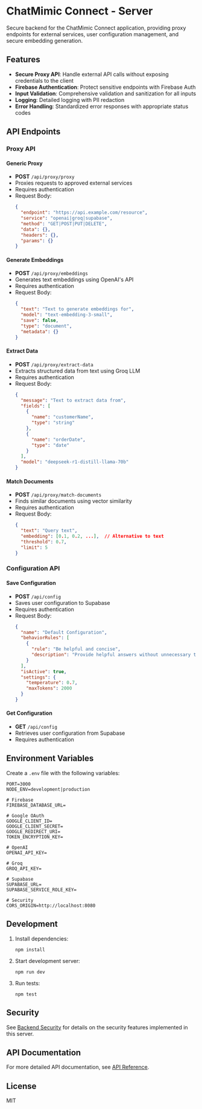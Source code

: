 # ChatMimic Connect - Server

Secure backend for the ChatMimic Connect application, providing proxy endpoints for external services, user configuration management, and secure embedding generation.

## Features

- **Secure Proxy API**: Handle external API calls without exposing credentials to the client
- **Firebase Authentication**: Protect sensitive endpoints with Firebase Auth
- **Input Validation**: Comprehensive validation and sanitization for all inputs
- **Logging**: Detailed logging with PII redaction
- **Error Handling**: Standardized error responses with appropriate status codes

## API Endpoints

### Proxy API

#### Generic Proxy
- **POST** `/api/proxy/proxy`
- Proxies requests to approved external services
- Requires authentication
- Request Body:
  ```json
  {
    "endpoint": "https://api.example.com/resource",
    "service": "openai|groq|supabase",
    "method": "GET|POST|PUT|DELETE",
    "data": {},
    "headers": {},
    "params": {}
  }
  ```

#### Generate Embeddings
- **POST** `/api/proxy/embeddings`
- Generates text embeddings using OpenAI's API
- Requires authentication
- Request Body:
  ```json
  {
    "text": "Text to generate embeddings for",
    "model": "text-embedding-3-small",
    "save": false,
    "type": "document",
    "metadata": {}
  }
  ```

#### Extract Data
- **POST** `/api/proxy/extract-data`
- Extracts structured data from text using Groq LLM
- Requires authentication
- Request Body:
  ```json
  {
    "message": "Text to extract data from",
    "fields": [
      {
        "name": "customerName",
        "type": "string"
      },
      {
        "name": "orderDate",
        "type": "date"
      }
    ],
    "model": "deepseek-r1-distill-llama-70b"
  }
  ```

#### Match Documents
- **POST** `/api/proxy/match-documents`
- Finds similar documents using vector similarity
- Requires authentication
- Request Body:
  ```json
  {
    "text": "Query text",
    "embedding": [0.1, 0.2, ...],  // Alternative to text
    "threshold": 0.7,
    "limit": 5
  }
  ```

### Configuration API

#### Save Configuration
- **POST** `/api/config`
- Saves user configuration to Supabase
- Requires authentication
- Request Body:
  ```json
  {
    "name": "Default Configuration",
    "behaviorRules": [
      {
        "rule": "Be helpful and concise",
        "description": "Provide helpful answers without unnecessary text"
      }
    ],
    "isActive": true,
    "settings": {
      "temperature": 0.7,
      "maxTokens": 2000
    }
  }
  ```

#### Get Configuration
- **GET** `/api/config`
- Retrieves user configuration from Supabase
- Requires authentication

## Environment Variables

Create a `.env` file with the following variables:

```
PORT=3000
NODE_ENV=development|production

# Firebase
FIREBASE_DATABASE_URL=

# Google OAuth
GOOGLE_CLIENT_ID=
GOOGLE_CLIENT_SECRET=
GOOGLE_REDIRECT_URI=
TOKEN_ENCRYPTION_KEY=

# OpenAI
OPENAI_API_KEY=

# Groq
GROQ_API_KEY=

# Supabase
SUPABASE_URL=
SUPABASE_SERVICE_ROLE_KEY=

# Security
CORS_ORIGIN=http://localhost:8080
```

## Development

1. Install dependencies:
   ```
   npm install
   ```

2. Start development server:
   ```
   npm run dev
   ```

3. Run tests:
   ```
   npm test
   ```

## Security

See [Backend Security](../docs/backend_security.md) for details on the security features implemented in this server.

## API Documentation

For more detailed API documentation, see [API Reference](../docs/api_reference.md).

## License

MIT 